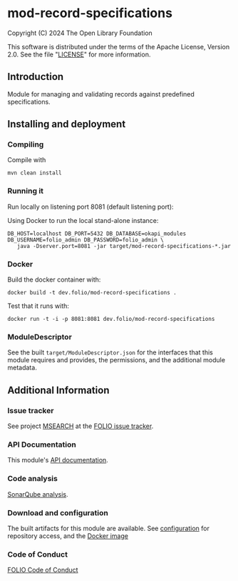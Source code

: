 # mod-record-specifications
Copyright (C) 2024 The Open Library Foundation

This software is distributed under the terms of the Apache License,
Version 2.0. See the file "[LICENSE](LICENSE)" for more information.

## Introduction
Module for managing and validating records against predefined specifications.

## Installing and deployment

### Compiling

Compile with 
```shell
mvn clean install
```

### Running it
Run locally on listening port 8081 (default listening port):

Using Docker to run the local stand-alone instance:

```shell
DB_HOST=localhost DB_PORT=5432 DB_DATABASE=okapi_modules DB_USERNAME=folio_admin DB_PASSWORD=folio_admin \
   java -Dserver.port=8081 -jar target/mod-record-specifications-*.jar
```

### Docker

Build the docker container with:

```shell
docker build -t dev.folio/mod-record-specifications .
```

Test that it runs with:

```shell
docker run -t -i -p 8081:8081 dev.folio/mod-record-specifications
```

### ModuleDescriptor

See the built `target/ModuleDescriptor.json` for the interfaces that this module
requires and provides, the permissions, and the additional module metadata.

## Additional Information

### Issue tracker

See project [MSEARCH](https://folio-org.atlassian.net/browse/MSEARCH)
at the [FOLIO issue tracker](https://dev.folio.org/guidelines/issue-tracker/).

### API Documentation

This module's [API documentation](https://dev.folio.org/reference/api/#mod-record-specifications).

### Code analysis

[SonarQube analysis](https://sonarcloud.io/dashboard?id=org.folio%3Amod-record-specifications).

### Download and configuration

The built artifacts for this module are available.
See [configuration](https://dev.folio.org/download/artifacts) for repository access,
and the [Docker image](https://hub.docker.com/r/folioorg/mod-record-specifications/)

### Code of Conduct
[FOLIO Code of Conduct](https://folio-org.atlassian.net/wiki/spaces/COMMUNITY/pages/4231255/FOLIO+Code+of+Conduct)

